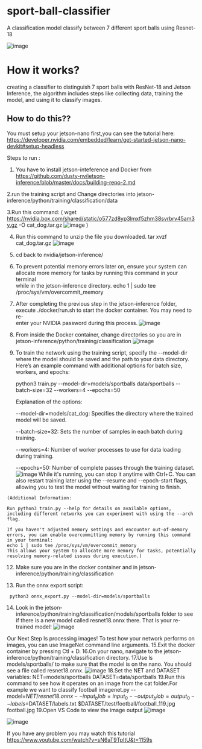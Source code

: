 # sport-ball-classifier


A classification model classify between 7 different sport balls using Resnet-18

 ![image](https://github.com/amannx26/sport-balls-detection/assets/173274284/557c9f92-3d3d-413f-849e-7e75ba939943)

 # How it works?
 
 creating a classifier to distinguish 7 sport balls with ResNet-18 and Jetson Inference, the algorithm includes steps like collecting data, training the model, and using it to classify images.

## How to do this??
You must setup your jetson-nano first,you can see the tutorial here:
https://developer.nvidia.com/embedded/learn/get-started-jetson-nano-devkit#setup-headless

Steps to run :
1. You have to install jetson-inteference and Docker from https://github.com/dusty-nv/jetson-inference/blob/master/docs/building-repo-2.md
 
  2.run the training script and Change directories into jetson-inference/python/training/classification/data
  
  3.Run this command:
   (  wget https://nvidia.box.com/shared/static/o577zd8yp3lmxf5zhm38svrbrv45am3y.gz -O cat_dog.tar.gz
       ![image](https://github.com/amannx26/sport-balls-detection/assets/173274284/4aedaf3c-04c7-4a63-a3d2-ae8f30ec6a55) )
   
  4. Run this command to unzip the file you downloaded.
      tar xvzf cat_dog.tar.gz
      ![image](https://github.com/amannx26/sport-balls-detection/assets/173274284/5cd726ce-b338-4219-82ca-80d38435f37f)
 
  
  5. cd back to nvidia/jetson-inference/
  
   
  6. To prevent potential memory errors later on, ensure your system can allocate more memory for tasks by running this command in your terminal   
     while in the jetson-inference directory.
     echo 1 | sudo tee /proc/sys/vm/overcommit_memory
  
  7. After completing the previous step in the jetson-inference folder, execute ./docker/run.sh to start the docker container. You may need to re-  
      enter your NVIDIA password during this process.
     ![image](https://github.com/amannx26/sport-balls-detection/assets/173274284/aa59c330-baf4-41d9-9c90-a6a3068f63df)
 
  
  9. From inside the Docker container, change directories so you are in jetson-inference/python/training/classification
     ![image](https://github.com/amannx26/sport-balls-detection/assets/173274284/25954928-480b-47f3-b8d8-e57dd6a32e1e)
 
  
  11. To train the network using the training script, specify the --model-dir where the model should be saved and the path to your data directory.    
      Here’s an example command with additional options for batch size, workers, and epochs:
  
      python3 train.py --model-dir=models/sportballs data/sportballs --batch-size=32 --workers=4 --epochs=50
 
      Explanation of the options:
 
 
       --model-dir=models/cat_dog: Specifies the directory where the trained model will be saved.
     
 
      --batch-size=32: Sets the number of samples in each batch during training. 
     
  
      --workers=4: Number of worker processes to use for data loading during training. 
   
      --epochs=50: Number of complete passes through the training dataset.
 ![image](https://github.com/amannx26/sport-balls-detection/assets/173274284/2722b084-c10a-43df-88f1-f0d0e13d247e)
 While it's running, you can stop it anytime with Ctrl+C. You can also restart training later using the --resume and --epoch-start flags, allowing you to test the model without waiting for training to finish.
    
    (Additional Information:
    
    Run python3 train.py --help for details on available options, including different networks you can experiment with using the --arch flag.
    
    If you haven't adjusted memory settings and encounter out-of-memory errors, you can enable overcommitting memory by running this command in your terminal:
    echo 1 | sudo tee /proc/sys/vm/overcommit_memory
    This allows your system to allocate more memory for tasks, potentially resolving memory-related issues during execution.)
 
  12. Make sure you are in the docker container and in jetson-inference/python/training/classification
  
  13. Run the onnx export script:
  
     python3 onnx_export.py --model-dir=models/sportballs
  
  14. Look in the jetson-inference/python/training/classification/models/sportballs folder to see if there is a new model called resnet18.onnx there. 
  That is your re-trained model!
  ![image](https://github.com/amannx26/sport-balls-detection/assets/173274284/ec2f40dd-eb21-42a9-9761-94c146b32709)
 
  Our Next Step Is processing images!
  To test how your network performs on images, you can use ImageNet command line arguments.
  15.Exit the docker container by pressing Ctl + D.
  16.On your nano, navigate to the jetson-inference/python/training/classification directory.
  17.Use ls models/sportballs/ to make sure that the model is on the nano. You should see a file called resnet18.onnx.
  ![image](https://github.com/amannx26/sport-balls-detection/assets/173274284/985a01cb-88fe-4a67-b876-1bd88fe301bc)
  18.Set the NET and DATASET variables:
 NET=models/sportballs
 DATASET=data/sportballs
  19.Run this command to see how it operates on an image from the cat folder.For example we want to classify football
  imagenet.py --model=$NET/resnet18.onnx --input_blob=input_0 --output_blob=output_0 --labels=$DATASET/labels.txt $DATASET/test/football/football_119.jpg football.jpg
  19.Open VS Code to view the image output
  ![image](https://github.com/amannx26/sport-balls-detection/assets/173274284/e30c1cd8-3c59-434b-9869-1478b9fde7a9)
 
 
 
 ![image](https://github.com/amannx26/sport-balls-detection/assets/173274284/423dd2bf-e48b-4766-98bc-94137d54de73)




If you have any problem you may watch this tutorial
https://www.youtube.com/watch?v=sN6aT9TpltU&t=1159s








